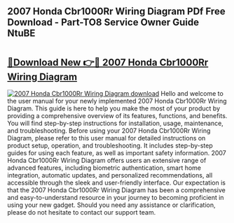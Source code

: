 ## 2007 Honda Cbr1000Rr Wiring Diagram PDf Free Download - Part-TO8 Service Owner Guide NtuBE

# <h2><a href="http://dfmiy7.blite.top/?on=2007+Honda+Cbr1000Rr+Wiring+Diagram">🔗Download New 👉🔴 2007 Honda Cbr1000Rr Wiring Diagram</a></h2>

[![2007 Honda Cbr1000Rr Wiring Diagram download](https://i.imgur.com/lujVjoI.png)](http://dfmiy7.blite.top/?on=2007+Honda+Cbr1000Rr+Wiring+Diagram)
Hello and welcome to the user manual for your newly implemented 2007 Honda Cbr1000Rr Wiring Diagram. This guide is here to help you make the most of your product by providing a comprehensive overview of its features, functions, and benefits. You will find step-by-step instructions for installation, usage, maintenance, and troubleshooting. Before using your 2007 Honda Cbr1000Rr Wiring Diagram, please refer to this user manual for detailed instructions on product setup, operation, and troubleshooting. It includes step-by-step guides for using each feature, as well as important safety information. 2007 Honda Cbr1000Rr Wiring Diagram offers users an extensive range of advanced features, including biometric authentication, smart home integration, automatic updates, and personalized recommendations, all accessible through the sleek and user-friendly interface. Our expectation is that the 2007 Honda Cbr1000Rr Wiring Diagram has been a comprehensive and easy-to-understand resource in your journey to becoming proficient in using your new gadget. Should you need any assistance or clarification, please do not hesitate to contact our support team.

